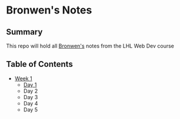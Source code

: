 # Bronwen's Notes

## Summary
This repo will hold all [Bronwen's](https://github.com/BronwenM) notes from the LHL Web Dev course 

## Table of Contents
- [Week 1](/Week_1/)
    - [Day 1](/Week_1/Day_1/)
    - Day 2
    - Day 3
    - Day 4
    - Day 5
